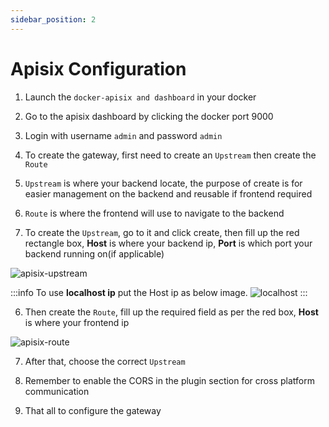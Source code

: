 ```yaml
---
sidebar_position: 2
---
```


# Apisix Configuration

1. Launch the `docker-apisix and dashboard` in your docker

2. Go to the apisix dashboard by clicking the docker port 9000

3. Login with username `admin` and password `admin`

4. To create the gateway, first need to create an `Upstream` then create the `Route`

5. `Upstream` is where your backend locate, the purpose of create is for easier management on the backend and reusable if frontend required

6. `Route` is where the frontend will use to navigate to the backend

7. To create the `Upstream`, go to it and click create, then fill up the red rectangle box, **Host** is where your backend ip, **Port** is which port your backend running on(if applicable)

![apisix-upstream](/img/apisix-upstream.png)

:::info
To use **localhost ip** put the Host ip as below image.
![localhost](/img/keycloak-localhost.png)
:::

6. Then create the `Route`, fill up the required field as per the red box, **Host** is where your frontend ip

![apisix-route](/img/apisix-route.jpeg)

7. After that, choose the correct `Upstream` 

8. Remember to enable the CORS in the plugin section for cross platform communication

7. That all to configure the gateway